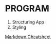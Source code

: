 # PROGRAM

1. Structuring App
2. Styling

[Markdown Cheatsheet
](https://github.com/adam-p/markdown-here/wiki/Markdown-Cheatsheet)
